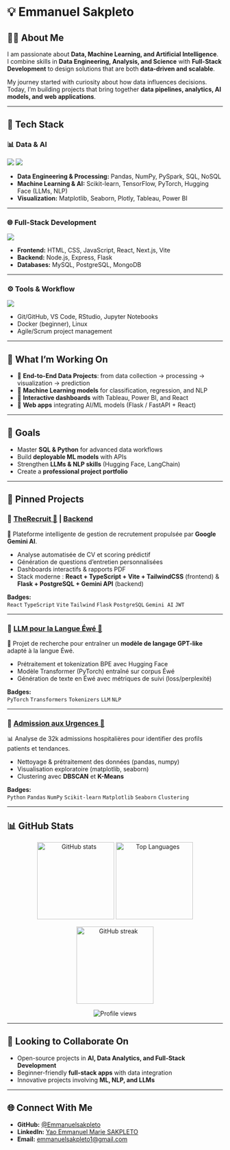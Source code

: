 # 💡 Emmanuel Sakpleto  

## 👨‍💻 About Me  
I am passionate about **Data, Machine Learning, and Artificial Intelligence**.  
I combine skills in **Data Engineering, Analysis, and Science** with **Full-Stack Development** to design solutions that are both **data-driven and scalable**.  

My journey started with curiosity about how data influences decisions. Today, I’m building projects that bring together **data pipelines, analytics, AI models, and web applications**.  

---

## 🚀 Tech Stack  

### 📊 Data & AI  
<p align="left">
  <img src="https://skillicons.dev/icons?i=python,r,mysql,postgres,mongodb,sqlite" />
  <img src="https://skillicons.dev/icons?i=tensorflow,pytorch" />
</p>  

- **Data Engineering & Processing:** Pandas, NumPy, PySpark, SQL, NoSQL  
- **Machine Learning & AI:** Scikit-learn, TensorFlow, PyTorch, Hugging Face (LLMs, NLP)  
- **Visualization:** Matplotlib, Seaborn, Plotly, Tableau, Power BI  

---

### 🌐 Full-Stack Development  
<p align="left">
  <img src="https://skillicons.dev/icons?i=html,css,js,react,nextjs,vite,nodejs,express,flask" />
</p>  

- **Frontend:** HTML, CSS, JavaScript, React, Next.js, Vite  
- **Backend:** Node.js, Express, Flask  
- **Databases:** MySQL, PostgreSQL, MongoDB  

---

### ⚙️ Tools & Workflow  
<p align="left">
  <img src="https://skillicons.dev/icons?i=git,github,vscode,rstudio,linux,docker" />
</p>  

- Git/GitHub, VS Code, RStudio, Jupyter Notebooks  
- Docker (beginner), Linux  
- Agile/Scrum project management  

---

## 📂 What I’m Working On  
- 🔹 **End-to-End Data Projects**: from data collection → processing → visualization → prediction  
- 🔹 **Machine Learning models** for classification, regression, and NLP  
- 🔹 **Interactive dashboards** with Tableau, Power BI, and React  
- 🔹 **Web apps** integrating AI/ML models (Flask / FastAPI + React)  

---

## 🎯 Goals  
- Master **SQL & Python** for advanced data workflows  
- Build **deployable ML models** with APIs  
- Strengthen **LLMs & NLP skills** (Hugging Face, LangChain)  
- Create a **professional project portfolio**  

---

## 📌 Pinned Projects  

### 🔹 [TheRecruit 🚀](https://github.com/Emmanuelsakpleto/LLM_Recrutement_Frontend) | [Backend](https://github.com/Emmanuelsakpleto/LLM_Recrutement_Backend)  
💼 Plateforme intelligente de gestion de recrutement propulsée par **Google Gemini AI**.  
- Analyse automatisée de CV et scoring prédictif  
- Génération de questions d’entretien personnalisées  
- Dashboards interactifs & rapports PDF  
- Stack moderne : **React + TypeScript + Vite + TailwindCSS** (frontend) & **Flask + PostgreSQL + Gemini API** (backend)  

**Badges:**  
`React` `TypeScript` `Vite` `Tailwind` `Flask` `PostgreSQL` `Gemini AI` `JWT`

---

### 🔹 [LLM pour la Langue Éwé 🧠](https://github.com/Emmanuelsakpleto/Ewe_text_generation)  
📖 Projet de recherche pour entraîner un **modèle de langage GPT-like** adapté à la langue Éwé.  
- Prétraitement et tokenization BPE avec Hugging Face  
- Modèle Transformer (PyTorch) entraîné sur corpus Éwé  
- Génération de texte en Éwé avec métriques de suivi (loss/perplexité)  

**Badges:**  
`PyTorch` `Transformers` `Tokenizers` `LLM` `NLP`  

---

### 🔹 [Admission aux Urgences 🏥](https://github.com/Emmanuelsakpleto/Admission-aux-urgences_ML)  
📊 Analyse de 32k admissions hospitalières pour identifier des profils patients et tendances.  
- Nettoyage & prétraitement des données (pandas, numpy)  
- Visualisation exploratoire (matplotlib, seaborn)  
- Clustering avec **DBSCAN** et **K-Means**  

**Badges:**  
`Python` `Pandas` `NumPy` `Scikit-learn` `Matplotlib` `Seaborn` `Clustering`

---

## 📊 GitHub Stats  

<p align="center">
  <img src="https://github-readme-stats.vercel.app/api?username=Emmanuelsakpleto&show_icons=true&theme=radical" alt="GitHub stats" height="180em" />
  <img src="https://github-readme-stats.vercel.app/api/top-langs/?username=Emmanuelsakpleto&layout=compact&theme=radical" alt="Top Languages" height="180em" />
</p>  

<p align="center">
  <img src="https://streak-stats.demolab.com?user=Emmanuelsakpleto&theme=radical" alt="GitHub streak" height="180em" />
</p>  

<p align="center">
  <img src="https://komarev.com/ghpvc/?username=Emmanuelsakpleto&label=Profile%20views&color=blue&style=flat" alt="Profile views" />
</p>  

---

## 🤝 Looking to Collaborate On  
- Open-source projects in **AI, Data Analytics, and Full-Stack Development**  
- Beginner-friendly **full-stack apps** with data integration  
- Innovative projects involving **ML, NLP, and LLMs**  

---

## 🌐 Connect With Me  
- **GitHub:** [@Emmanuelsakpleto](https://github.com/Emmanuelsakpleto)  
- **LinkedIn:** [Yao Emmanuel Marie SAKPLETO](https://www.linkedin.com/in/emmanuelsakpleto)  
- **Email:** emmanuelsakpleto1@gmail.com  
